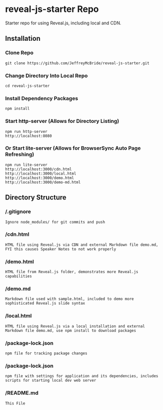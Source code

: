 # reveal-js-starter Repo
Starter repo for using Reveal.js, including local and CDN.

## Installation
### **Clone Repo**
    git clone https://github.com/JeffreyMcBride/reveal-js-starter.git

### **Change Directory Into Local Repo**
    cd reveal-js-starter

### **Install Dependency Packages**
    npm install

### **Start http-server (Allows for Directory Listing)**
    npm run http-server
    http://localhost:8080

### **Or Start lite-server (Allows for BrowserSync Auto Page Refreshing)**
    npm run lite-server
    http://localhost:3000/cdn.html
    http://localhost:3000/local.html
    http://localhost:3000/demo.html
    http://localhost:3000/demo-md.html
    
## Directory Structure
### **/.gitignore**
    Ignore node_modules/ for git commits and push

### **/cdn.html**
    HTML file using Reveal.js via CDN and external Markdown file demo.md, FYI this causes Speaker Notes to not work properly

### **/demo.html**
    HTML file from Reveal.js folder, demonstrates more Reveal.js capabilities 

### **/demo.md**
    Markdown file used with sample.html, included to demo more sophisticated Reveal.js slide syntax

### **/local.html**
    HTML file using Reveal.js via a local installation and external Markdown file demo.md, use npm install to download packages 

### **/package-lock.json**
    npm file for tracking package changes

### **/package-lock.json**
    npm file with settings for application and its dependencies, includes scripts for starting local dev web server 

### **/README.md**
    This File
